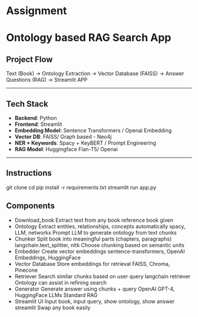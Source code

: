 # Assignment

# Ontology based RAG Search App

## Project Flow

Text (Book) -> Ontology Extraction -> Vector Database (FAISS) -> Answer Questions (RAG) -> Streamlit APP

---

## Tech Stack
- **Backend**: Python
- **Frontend**: Streamlit
- **Embedding Model**: Sentence Transformers / Openai Embedding
- **Vector DB**: FAISS/ Graph based - Neo4j
- **NER + Keywords**: Spacy + KeyBERT / Prompt Engineering 
- **RAG Model**: Huggingface Flan-T5/ Openai

---

## Instructions

git clone 
cd 
pip install -r requirements.txt
streamlit run app.py

## Components
- Download_book Extract text from any book reference book given
- Ontology Extract entities, relationships, concepts automatically	spacy, LLM, networkx	Prompt LLM to generate ontology from text chunks
- Chunker	Split book into meaningful parts (chapters, paragraphs)	langchain.text_splitter, nltk	Choose chunking based on semantic units
- Embedder	Create vector embeddings	sentence-transformers, OpenAI Embeddings, HuggingFace	
- Vector Database	Store embeddings for retrieval	FAISS, Chroma, Pinecone	
- Retriever	Search similar chunks based on user query	langchain retriever	Ontology can assist in refining search
- Generator	Generate answer using chunks + query	OpenAI GPT-4, HuggingFace LLMs	Standard RAG
- Streamlit UI	Input book, input query, show ontology, show answer	streamlit	Swap any book easily
